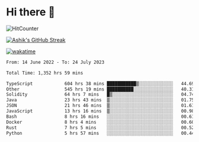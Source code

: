 # Hi there 👋

![HitCounter](https://hits.seeyoufarm.com/api/count/incr/badge.svg?url=https%3A%2F%2Fgithub.com%2Fashrhmn1212%2Fhit-counter)

<!-- ![Contribution Graph](https://github-readme-activity-graph.cyclic.app/graph?username=ashrhmn) -->


<!-- [![Top Langs](https://github-readme-stats.vercel.app/api/top-langs/?username=ashrhmn&layout=compact&theme=synthwave&langs_count=10&card_width=445)](https://github.com/anuraghazra/github-readme-stats) -->

[![Ashik's GitHub Streak](https://github-readme-streak-stats.herokuapp.com/?user=ashrhmn&theme=blood&fire=DD7F1C&background=151515&dates=9f9f9f&border=DD2727)](https://git.io/streak-stats)

<!-- ![Ashik's GitHub stats](https://github-readme-stats.vercel.app/api/?username=ashrhmn&show_icons=true&title_color=fff&icon_color=79ff97&text_color=9f9f9f&bg_color=151515) -->

[![wakatime](https://wakatime.com/badge/user/3df86613-ba63-4631-8e65-0ff18e7becad.svg)](https://wakatime.com/@3df86613-ba63-4631-8e65-0ff18e7becad)

<!--START_SECTION:waka-->

```txt
From: 14 June 2022 - To: 24 July 2023

Total Time: 1,352 hrs 59 mins

TypeScript            604 hrs 38 mins ███████████▒░░░░░░░░░░░░░   44.69 %
Other                 545 hrs 19 mins ██████████░░░░░░░░░░░░░░░   40.31 %
Solidity              64 hrs 7 mins   █▒░░░░░░░░░░░░░░░░░░░░░░░   04.74 %
Java                  23 hrs 43 mins  ▒░░░░░░░░░░░░░░░░░░░░░░░░   01.75 %
JSON                  21 hrs 46 mins  ▒░░░░░░░░░░░░░░░░░░░░░░░░   01.61 %
JavaScript            13 hrs 16 mins  ▒░░░░░░░░░░░░░░░░░░░░░░░░   00.98 %
Bash                  8 hrs 16 mins   ░░░░░░░░░░░░░░░░░░░░░░░░░   00.61 %
Docker                8 hrs 4 mins    ░░░░░░░░░░░░░░░░░░░░░░░░░   00.60 %
Rust                  7 hrs 5 mins    ░░░░░░░░░░░░░░░░░░░░░░░░░   00.52 %
Python                5 hrs 57 mins   ░░░░░░░░░░░░░░░░░░░░░░░░░   00.44 %
```

<!--END_SECTION:waka-->


<!--### Most Used Languages
<img src="https://wakatime.com/share/@ashrhmn/24ecb986-5bf8-4607-af7f-0aab08908d8c.png" />

### Favourite Tools
<img src="https://wakatime.com/share/@ashrhmn/f4e08015-f3bc-460a-9228-95a3ba11c604.png" />-->
